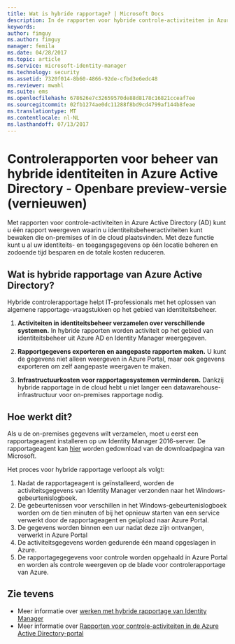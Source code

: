 ```yaml
---
title: Wat is hybride rapportage? | Microsoft Docs
description: In de rapporten voor hybride controle-activiteiten in Azure Active Directory kunt u controlegebeurtenissen in de cloud of on-premises bekijken.
keywords: 
author: fimguy
ms.author: fimguy
manager: femila
ms.date: 04/28/2017
ms.topic: article
ms.service: microsoft-identity-manager
ms.technology: security
ms.assetid: 7320f014-8b60-4866-92de-cfbd3e6edc48
ms.reviewer: mwahl
ms.suite: ems
ms.openlocfilehash: 678626e7c32659570de88d8178c16821cceaf7ee
ms.sourcegitcommit: 02fb1274ae0dc11288f8bd9cd4799af144b8feae
ms.translationtype: MT
ms.contentlocale: nl-NL
ms.lasthandoff: 07/13/2017
---
```

# Controlerapporten voor beheer van hybride identiteiten in Azure Active Directory - Openbare preview-versie (vernieuwen)
<a id="hybrid-identity-management-audit-reports-in-azure-active-directory---public-previewrefresh" class="xliff"></a>
Met rapporten voor controle-activiteiten in Azure Active Directory (AD) kunt u één rapport weergeven waarin u identiteitsbeheeractiviteiten kunt bewaken die on-premises of in de cloud plaatsvinden. Met deze functie kunt u al uw identiteits- en toegangsgegevens op één locatie beheren en zodoende tijd besparen en de totale kosten reduceren.

## Wat is hybride rapportage van Azure Active Directory?
<a id="what-is-azure-active-directory-hybrid-reporting" class="xliff"></a>
Hybride controlerapportage helpt IT-professionals met het oplossen van algemene rapportage-vraagstukken op het gebied van identiteitsbeheer.

1. **Activiteiten in identiteitsbeheer verzamelen over verschillende systemen.** In hybride rapporten worden activiteit op het gebied van identiteitsbeheer uit Azure AD en Identity Manager weergegeven.

2. **Rapportgegevens exporteren en aangepaste rapporten maken.** U kunt de gegevens niet alleen weergeven in Azure Portal, maar ook gegevens exporteren om zelf aangepaste weergaven te maken.

3. **Infrastructuurkosten voor rapportagesystemen verminderen.** Dankzij hybride rapportage in de cloud hebt u niet langer een datawarehouse-infrastructuur voor on-premises rapportage nodig.

## Hoe werkt dit?
<a id="how-does-it-work" class="xliff"></a>

Als u de on-premises gegevens wilt verzamelen, moet u eerst een rapportageagent installeren op uw Identity Manager 2016-server. De rapportageagent kan [hier](https://www.microsoft.com/en-us/download/details.aspx?id=55112) worden gedownload van de downloadpagina van Microsoft.

Het proces voor hybride rapportage verloopt als volgt:
1. Nadat de rapportageagent is geïnstalleerd, worden de activiteitsgegevens van Identity Manager verzonden naar het Windows-gebeurtenislogboek.
2. De gebeurtenissen voor verschillen in het Windows-gebeurtenislogboek worden om de tien minuten of bij het opnieuw starten van een service verwerkt door de rapportageagent en geüpload naar Azure Portal.
3. De gegevens worden binnen een uur nadat deze zijn ontvangen, verwerkt in Azure Portal
4. De activiteitsgegevens worden gedurende één maand opgeslagen in Azure.
5. De rapportagegegevens voor controle worden opgehaald in Azure Portal en worden als controle weergeven op de blade voor controlerapportage van Azure.

## Zie tevens
<a id="see-also" class="xliff"></a>
- Meer informatie over [werken met hybride rapportage van Identity Manager](working-with-identity-manager-hybrid-reporting.md)
- Meer informatie over [Rapporten voor controle-activiteiten in de Azure Active Directory-portal](https://docs.microsoft.com/en-us/azure/active-directory/active-directory-reporting-activity-audit-logs)